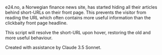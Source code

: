 e24.no, a Norwegian finance news site, has started hiding all their articles behind short-URLs on their front page. This prevents the visitor from reading the URL which often contains more useful information than the clickbaity front page headline.

This script will resolve the short-URL upon hover, restoring the old and more useful behaviour.

Created with assistance by Claude 3.5 Sonnet.
